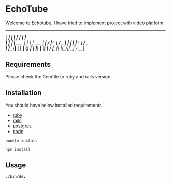 # EchoTube

Welcome to Echotube, I have tried to implement project with video platform. 

  ______     _        _______    _          
 |  ____|   | |      |__   __|  | |         
 | |__   ___| |__   ___ | |_   _| |__   ___ 
 |  __| / __| '_ \ / _ \| | | | | '_ \ / _ \
 | |____ (__| | | | (_) | | |_| | |_) |  __/
 |______\___|_| |_|\___/|_|\__,_|_.__/ \___|


## Requirements

Please check the Gemfile to ruby and rails version.

## Installation

You should have below installed requirements
* [ruby](https://rvm.io/)
* [rails](https://rvm.io/)
* [postgres](https://www.postgresql.org/)
* [node](https://nodejs.org/en)

```
bundle install
```

```
npm install
```

## Usage

```
./bin/dev
```





